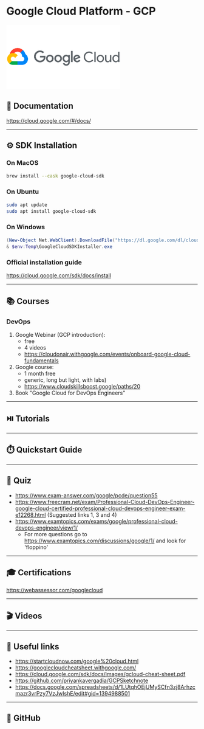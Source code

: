 # Google Cloud Platform - GCP


[<img src="../../assets/gcp/gcp_logo.png" width="300"/>](../../assets/gcp/gcp_logo.png)

## 📘 Documentation
https://cloud.google.com/#/docs/

---

## ⚙️ SDK Installation
### On MacOS
```bash
brew install --cask google-cloud-sdk 
```

### On Ubuntu
```bash
sudo apt update  
sudo apt install google-cloud-sdk
```
### On Windows
```powershell
(New-Object Net.WebClient).DownloadFile("https://dl.google.com/dl/cloudsdk/channels/rapid/GoogleCloudSDKInstaller.exe", "$env:Temp\GoogleCloudSDKInstaller.exe")
& $env:Temp\GoogleCloudSDKInstaller.exe 
```

### Official installation guide
https://cloud.google.com/sdk/docs/install

---

## 📚 Courses

### DevOps

1. Google Webinar (GCP introduction):
    - free
    - 4 videos
    - https://cloudonair.withgoogle.com/events/onboard-google-cloud-fundamentals
2. Google course:
    - 1 month free
    - generic, long but light, with labs)
    - https://www.cloudskillsboost.google/paths/20
3. Book "Google Cloud for DevOps Engineers"


---

## ⏯️ Tutorials


---

## ⏱️ Quickstart Guide


--- 

## 📖 Quiz

- https://www.exam-answer.com/google/pcde/question55
- https://www.freecram.net/exam/Professional-Cloud-DevOps-Engineer-google-cloud-certified-professional-cloud-devops-engineer-exam-e12268.html
(Suggested links 1, 3 and 4)
- https://www.examtopics.com/exams/google/professional-cloud-devops-engineer/view/1/
    - For more questions go to https://www.examtopics.com/discussions/google/1/ and look for 'floppino'

---

## 🎓 Certifications

https://webassessor.com/googlecloud

---

## 🎬 Videos


---

## 🔖 Useful links

- https://startcloudnow.com/google%20cloud.html
- https://googlecloudcheatsheet.withgoogle.com/
- https://cloud.google.com/sdk/docs/images/gcloud-cheat-sheet.pdf
- https://github.com/priyankavergadia/GCPSketchnote
- https://docs.google.com/spreadsheets/d/1LUtqhOEjUMySCfn3zj8Arhzcmazr3vrPzy7VzJwIshE/edit#gid=1394988501

---

## 🌵 GitHub
